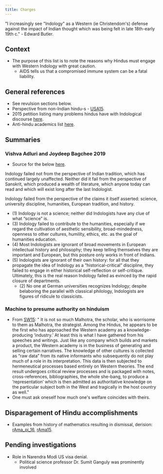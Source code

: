 ```yaml
---
title: Charges
---
```

  
"I increasingly see "Indology" as a Western (ie Christendom's) defense against the impact of Indian thought which was being felt in late 18th-early 19th c." - Edward Butler.  

## Context

- The purpose of this list is to note the reasons why Hindus must engage with Western Indology with great caution.
    - AIDS tells us that a compromised immune system can be a fatal liability.

## General references
- See revulsion sections below.
- Perspective from non-Indian hindu-s - [USA15](http://www.vicharvimarsh.com/2015/07/23/why-rajiv-malhotra-matters-to-white-hindus-like-me/?utm_content=buffer2cc7e&utm_medium=social&utm_source=twitter.com&utm_campaign=buffer).
- 2015 petition listing many problems hindus have with Indological discourse [here](https://www.change.org/p/concerned-indians-statement-on-hypocrisy-and-indian-history).
- Anti-hindu academics list [here](https://docs.google.com/spreadsheets/d/1na04eHpJ69vLPiStx8nVvW_gJpPu1KJ3bzv--ahoyCY/edit#gid=0).


## Summaries
### Vishva Adluri and Joydeep Bagchee 2019
- Source for the below [here](https://www.academia.edu/39571145/Prolegomena_to_Any_Future_Mah%C4%81bh%C4%81rata_Studies).

Indology failed not from the perspective of Indian tradition, which has continued largely unaffected. Neither did it fail from the perspective of Sanskrit, which produced a wealth of literature, which anyone today can read and which will exist long after the last Indologist. 

Indology failed from the perspective of the claims
it itself asserted: science, university discipline, humanities, European tradition, and history. 

- (1) Indology is not a science; neither did Indologists have any clue of what “science” is.
- (3) Indology failed to contribute to the humanities, especially if we regard the cultivation of aesthetic sensibility, broad-mindedness, openness to other cultures, humility, ethics, etc. as the goal of humanities education.
- (4) Most Indologists are ignorant of broad movements in European intellectual history and  philosophy; they keep telling themselves they are important and European, but this posture only works in front of Indians.
- (5) Indologists are ignorant of their own history: for all that they propagate the idea of Indology as a “historical-critical” discipline, they failed to engage in either historical self-reflection or self-critique. Ultimately, this is the real reason Indology failed as evinced by the rapid closure of departments.
  - (2) No one at German universities recognizes Indology; despite belaboring the parallel with classical philology, Indologists are figures of ridicule to classicists.

### Machine to presume authority on hinduism
- From [SW15](http://swarajyamag.com/culture/much-ado-about-plagiarism-fox-vs-malhotra/): " It is not so much Malhotra, the scholar, who is worrisome to them as Malhotra, the strategist. Among the Hindus, he appears to be the first who has approached the Western academy as a knowledge-producing ‘industry.’ At least this is what I have gathered from his speeches and writings. Just like any company which builds and markets a product, the Western academy is in the business of generating and selling certain narratives. The knowledge of other cultures is collected as “raw data” from its native informants who subsequently do not play much of a role in its interpretation. This data is then subjected to hermeneutical processes based entirely on Western theories. The end result undergoes critical review processes and is packaged with notes, cross-references, bibliographies, the whole she-bang, to produce a ‘representation’ which is then admitted as authoritative knowledge on the particular subject both in the West and tragically in the host country as well."
- One must ask oneself how much one's welfare coincides with theirs.


## Disparagement of Hindu accomplishments
- Examples from history of mathematics resulting in dismissal, derision: [rAma\_pi\_16](https://www.youtube.com/watch?v=dam2rZos5Zo#t=74), [rAma15](https://www.youtube.com/watch?v=hh_h2R4mkbc).


## Pending investigations
- Role in Narendra Modi US visa denial.
    - Political science professor Dr. Sumit Ganguly was prominently involved